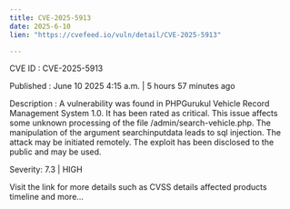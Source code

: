 ```yaml
---
title: CVE-2025-5913
date: 2025-6-10
lien: "https://cvefeed.io/vuln/detail/CVE-2025-5913"

---
```


CVE ID : CVE-2025-5913

Published :  June 10
2025
4:15 a.m. | 5 hours
57 minutes ago

Description : A vulnerability was found in PHPGurukul Vehicle Record Management System 1.0. It has been rated as critical. This issue affects some unknown processing of the file /admin/search-vehicle.php. The manipulation of the argument searchinputdata leads to sql injection. The attack may be initiated remotely. The exploit has been disclosed to the public and may be used.

Severity: 7.3 | HIGH

Visit the link for more details
such as CVSS details
affected products
timeline
and more...
